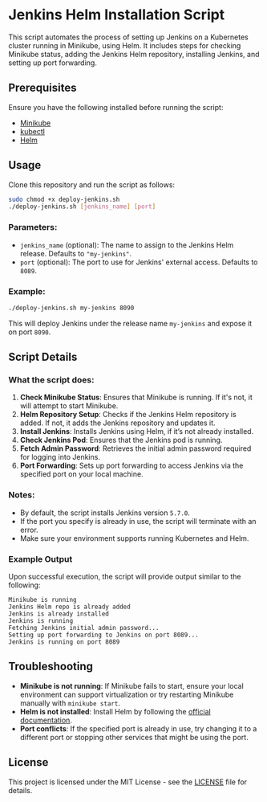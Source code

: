 
# Jenkins Helm Installation Script

This script automates the process of setting up Jenkins on a Kubernetes cluster running in Minikube, using Helm. It includes steps for checking Minikube status, adding the Jenkins Helm repository, installing Jenkins, and setting up port forwarding.

## Prerequisites

Ensure you have the following installed before running the script:
- [Minikube](https://minikube.sigs.k8s.io/docs/start/)
- [kubectl](https://kubernetes.io/docs/tasks/tools/install-kubectl/)
- [Helm](https://helm.sh/docs/intro/install/)

## Usage

Clone this repository and run the script as follows:

```bash
sudo chmod +x deploy-jenkins.sh
./deploy-jenkins.sh [jenkins_name] [port]
```

### Parameters:
- `jenkins_name` (optional): The name to assign to the Jenkins Helm release. Defaults to `"my-jenkins"`.
- `port` (optional): The port to use for Jenkins' external access. Defaults to `8089`.

### Example:

```bash
./deploy-jenkins.sh my-jenkins 8090
```

This will deploy Jenkins under the release name `my-jenkins` and expose it on port `8090`.

## Script Details

### What the script does:
1. **Check Minikube Status**: Ensures that Minikube is running. If it's not, it will attempt to start Minikube.
2. **Helm Repository Setup**: Checks if the Jenkins Helm repository is added. If not, it adds the Jenkins repository and updates it.
3. **Install Jenkins**: Installs Jenkins using Helm, if it’s not already installed.
4. **Check Jenkins Pod**: Ensures that the Jenkins pod is running.
5. **Fetch Admin Password**: Retrieves the initial admin password required for logging into Jenkins.
6. **Port Forwarding**: Sets up port forwarding to access Jenkins via the specified port on your local machine.

### Notes:

- By default, the script installs Jenkins version `5.7.0`.
- If the port you specify is already in use, the script will terminate with an error.
- Make sure your environment supports running Kubernetes and Helm.

### Example Output

Upon successful execution, the script will provide output similar to the following:

```
Minikube is running
Jenkins Helm repo is already added
Jenkins is already installed
Jenkins is running
Fetching Jenkins initial admin password...
Setting up port forwarding to Jenkins on port 8089...
Jenkins is running on port 8089
```

## Troubleshooting

- **Minikube is not running**: If Minikube fails to start, ensure your local environment can support virtualization or try restarting Minikube manually with `minikube start`.
- **Helm is not installed**: Install Helm by following the [official documentation](https://helm.sh/docs/intro/install/).
- **Port conflicts**: If the specified port is already in use, try changing it to a different port or stopping other services that might be using the port.

## License

This project is licensed under the MIT License - see the [LICENSE](LICENSE) file for details.
